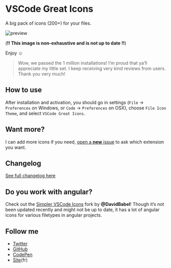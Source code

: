 # VSCode Great Icons

A big pack of icons (200+) for your files.

![preview](https://raw.githubusercontent.com/EmmanuelBeziat/vscode-great-icons/icons-test/icons.jpg)

(**!! This image is non-exhaustive and is not up to date !!**)

Enjoy ☺

> Wow, we passed the 1 million installations! I’m proud that ya’ll appreciate my little set. I keep receiving very kind reviews from users. Thank you very much!

## How to use

After installation and activation, you should go in settings (`File` → `Preferences` on Windows, or `Code` → `Preferences` on OSX), choose `File Icon Theme`, and select `VSCode Great Icons`.

## Want more?

I can add more icons if you need, [open a **new** issue](https://github.com/EmmanuelBeziat/vscode-great-icons/issues) to ask which extension you want.

## Changelog

[See full changelog here](https://github.com/EmmanuelBeziat/vscode-great-icons/blob/master/CHANGELOG.md)

## Do you work with angular?

Check out the [Simpler VSCode Icons](https://github.com/DavidBabel/vscode-simpler-icons) fork by **@DavidBabel**! Though it’s not been updated recently and might not be up to date, it has a lot of angular icons for various filetypes in angular projects.


## Follow me

* [Twitter](https://twitter.com/EmmanuelBeziat)
* [GitHub](https://github.com/EmmanuelBeziat)
* [CodePen](http://codepen.io/EmmanuelBeziat)
* [Site](https://www.emmanuelbeziat.com)(fr)
